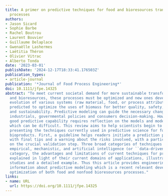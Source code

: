 ```yaml
---
title: A primer on predictive techniques for food and bioresources transformation
  processes
authors:
- Jason Sicard
- Sophie Barbe
- Rachel Boutrou
- Laurent Bouvier
- Guillaume Delaplace
- Gwenaëlle Lashermes
- Laëtitia Théron
- Olivier Vitrac
- Alberto Tonda
date: '2023-03-01'
publishDate: '2024-12-17T18:33:41.176503Z'
publication_types:
- article-journal
publication: '*Journal of Food Process Engineering*'
doi: 10.1111/jfpe.14325
abstract: "To meet current societal demand for more sustainable transformation processes
  and bioresources, these processes must be optimized and new ones developed. The
  evolution of various systems (raw material, food, or process attributes) can be
  predicted to optimize the uses of biomass for better quality, safety, economic benefit,
  and sustainability. Predictive modeling can guide the necessary changes and influence
  industrials, governmental policies and consumers decision-making. However, achieving
  good predictive capability requires reflection on the models and model validation,
  which can be difficult. This review aims to help scientists begin to predict by
  presenting the techniques currently used in predictive science for food and related
  bioproducts. First, a guideline helps readers initiate a prediction process along
  with final tips and a warning about the risks involved, with a particular focus
  on the crucial validation step. Three broad categories of techniques are then presented:
  empirical, mechanistic, and artificial intelligence (or ``data-driven''). For each
  category, the advantages and limitations of current techniques for prediction are
  explained in light of their current domains of applications, illustrated with literature
  studies and a detailed example. Thus this article provides engineering researchers
  information about predictive modeling which is a recent relevant development in
  optimization of both food and nonfood bioresources processes."
links:
- name: URL
  url: https://doi.org/10.1111/jfpe.14325
---
```

